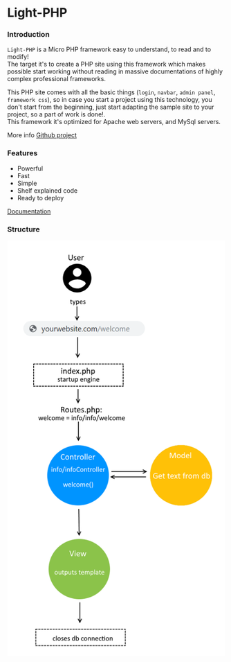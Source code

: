 <style module>
	.structure_img {
		height: 800px;
	}
</style>


# Light-PHP

### Introduction

`Light-PHP` is a Micro PHP framework easy to understand, to read and to modify!  
The target it's to create a PHP site using this framework which makes possible start working without reading in massive documentations of highly complex professional frameworks.  
  
This PHP site comes with all the basic things (`login`, `navbar`, `admin panel`, `framework css`), so in case you start a project using this technology, you don't start from the beginning, just start adapting the sample site to your project, so a part of work is done!.  
This framework it's optimized for Apache web servers, and MySql servers. 

More info  [Github project](https://github.com/bakeiro/Light-PHP/)

### Features

- Powerful
- Fast
- Simple
- Shelf explained code
- Ready to deploy

[Documentation](./overview/Overview.html) 

### Structure

<img :class="$style.structure_img" src="./images/structure_png.png" alt="foo">